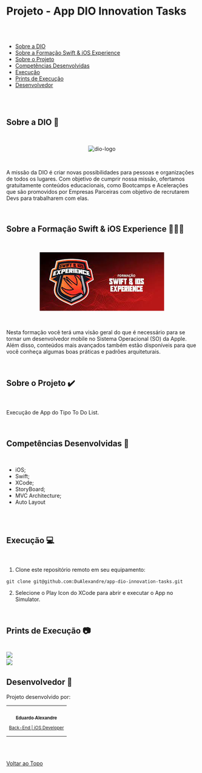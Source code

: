 <a id='ancora'></a>
# Projeto - App DIO Innovation Tasks

<br><br>

- [Sobre a DIO](#ancora1) <br>
- [Sobre a Formação Swift & iOS Experience](#ancora2) <br>
- [Sobre o Projeto](#ancora3) <br>
- [Competências Desenvolvidas](#ancora4) <br>
- [Execução](#ancora5) <br>
- [Prints de Execução](#ancora6) <br>
- [Desenvolvedor](#ancora7)

<br><br>

<a id="ancora1"></a>

## Sobre a DIO 🏫

<br>

<p align="center">
  <img width="300px" src="https://hermes.digitalinnovation.one/users/company/3a52d6e3-a58c-4755-89c9-fbc093a8868f.png" alt="dio-logo">
</p>

<br>

A missão da DIO é criar novas possibilidades para pessoas e organizações de todos os lugares. Com objetivo de cumprir nossa missão, ofertamos gratuitamente conteúdos educacionais, como Bootcamps e Acelerações que são promovidos por Empresas Parceiras com objetivo de recrutarem Devs para trabalharem com elas. 

<br>

<a id="ancora2"></a>

## Sobre a Formação Swift & iOS Experience 👨🏽‍💻

<br>

<p align="center">
  <img src="./AppDIOInnovationTasks/Pics/SWIFT.jpeg" alt="formation-logo">
</p>

<br>

Nesta formação você terá uma visão geral do que é necessário para se tornar um desenvolvedor mobile no Sistema Operacional (SO) da Apple. Além disso, conteúdos mais avançados também estão disponíveis para que você conheça algumas boas práticas e padrões arquiteturais.

<br>

<a id="ancora3"></a>
## Sobre o Projeto ✔️

<br>

Execução de App do Tipo To Do List.

<br>

<a id="ancora4"></a>
## Competências Desenvolvidas 📝

<br>

* iOS;
* Swift;
* XCode;
* StoryBoard;
* MVC Architecture;
* Auto Layout

<br>

<br>

<a id="ancora5"></a>
## Execução 💻

<br>

1. Clone este repositório remoto em seu equipamento:
```
git clone git@github.com:DuAlexandre/app-dio-innovation-tasks.git
```
2. Selecione o Play Icon do XCode para abrir e executar o App no Simulator.

<br>

<a id="ancora6"></a>
## Prints de Execução 📷

<br>

<img src="./AppDIOInnovationTasks/Pics/Captura de Tela 2023-01-31 às 21.35.59.png">

<br>

<img src="./AppDIOInnovationTasks/Pics/Captura de Tela 2023-01-31 às 21.36.22.png">

<br>

<a id="ancora7"></a>
## Desenvolvedor 🤝

Projeto desenvolvido por:

<table align="center">
  <tr>
    <td align="center">
      <a target="_blank" href="https://www.linkedin.com/in/eduardo-alexandre025/">
        <img src="https://avatars.githubusercontent.com/u/95940707?s=96&v=4" width="100px;" alt=""/><br>
        <sub>
          <b>Eduardo Alexandre</b>
           <p>Back-End | iOS Developer</p>
        </sub>
      </a>
    </td>
  </tr>
</table>

<br><br>

[Voltar ao Topo](#ancora)
